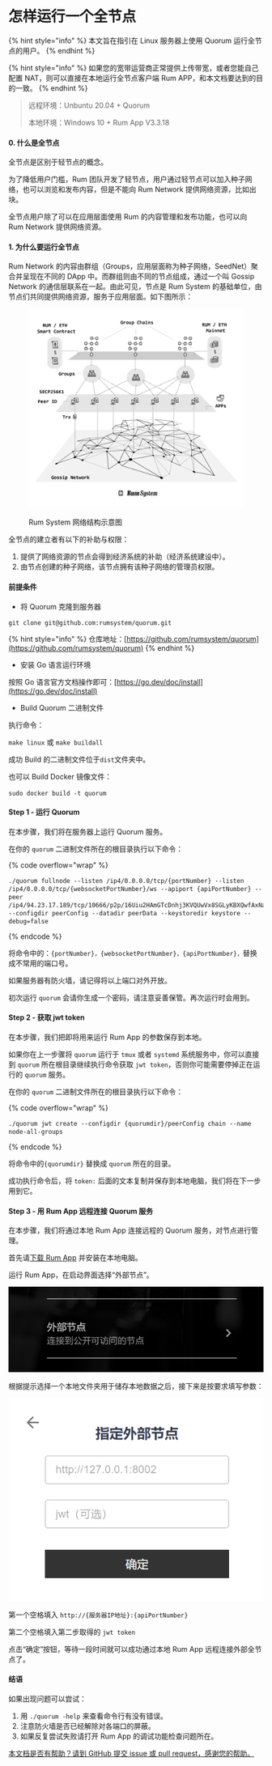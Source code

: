 # 怎样运行一个全节点

{% hint style="info" %}
本文旨在指引在 Linux 服务器上使用 Quorum 运行全节点的用户。&#x20;
{% endhint %}

{% hint style="info" %}
如果您的宽带运营商正常提供上传带宽，或者您能自己配置 NAT，则可以直接在本地运行全节点客户端 Rum APP，和本文档要达到的目的一致。
{% endhint %}



> 远程环境：Unbuntu 20.04 + Quorum
>
> 本地环境：Windows 10 + Rum App V3.3.18

#### 0. 什么是全节点

全节点是区别于轻节点的概念。

为了降低用户门槛，Rum 团队开发了轻节点，用户通过轻节点可以加入种子网络，也可以浏览和发布内容，但是不能向 Rum Network 提供网络资源，比如出块。

全节点用户除了可以在应用层面使用 Rum 的内容管理和发布功能，也可以向 Rum Network 提供网络资源。

#### 1. 为什么要运行全节点

Rum Network 的内容由群组（Groups，应用层面称为种子网络，SeedNet）聚合并呈现在不同的 DApp 中。而群组则由不同的节点组成，通过一个叫 Gossip Network 的通信层联系在一起。由此可见，节点是 Rum System 的基础单位，由节点们共同提供网络资源，服务于应用层面。如下图所示：

<figure><img src=".gitbook/assets/image (1).png" alt=""><figcaption><p>Rum System 网络结构示意图</p></figcaption></figure>

全节点的建立者有以下的补助与权限：

1. 提供了网络资源的节点会得到经济系统的补助（经济系统建设中）。
2. 由节点创建的种子网络，该节点拥有该种子网络的管理员权限。

#### 前提条件

* 将 Quorum 克隆到服务器

```
git clone git@github.com:rumsystem/quorum.git
```

{% hint style="info" %}
仓库地址：[https://github.com/rumsystem/quorum](https://github.com/rumsystem/quorum)
{% endhint %}

* 安装 Go 语言运行环境

按照 Go 语言官方文档操作即可：[https://go.dev/doc/install](https://go.dev/doc/install)

* Build Quorum 二进制文件

执行命令：

`make linux` 或 `make buildall`

成功 Build 的二进制文件位于`dist`文件夹中。

也可以 Build Docker 镜像文件：

&#x20;`sudo docker build -t quorum`

#### Step 1 - 运行 Quorum

在本步骤，我们将在服务器上运行 Quorum 服务。

在你的 `quorum` 二进制文件所在的根目录执行以下命令：

{% code overflow="wrap" %}
```shell
./quorum fullnode --listen /ip4/0.0.0.0/tcp/{portNumber} --listen /ip4/0.0.0.0/tcp/{websocketPortNumber}/ws --apiport {apiPortNumber} --peer /ip4/94.23.17.189/tcp/10666/p2p/16Uiu2HAmGTcDnhj3KVQUwVx8SGLyKBXQwfAxNayJdEwfsnUYKK4u --configdir peerConfig --datadir peerData --keystoredir keystore --debug=false
```
{% endcode %}

将命令中的：`{portNumber}，{websocketPortNumber}，{apiPortNumber}，`替换成不常用的端口号。

如果服务器有防火墙，请记得将以上端口对外开放。

初次运行 `quorum` 会请你生成一个密码，请注意妥善保管。再次运行时会用到。

#### Step 2 - 获取 jwt token

在本步骤，我们把即将用来运行 Rum App 的参数保存到本地。

如果你在上一步骤将 `quorum` 运行于 `tmux` 或者 `systemd` 系统服务中，你可以直接到 `quorum` 所在根目录继续执行命令获取 `jwt token`，否则你可能需要停掉正在运行的 `quorum` 服务。

在你的 `quorum` 二进制文件所在的根目录执行以下命令：

{% code overflow="wrap" %}
```shell
./quorum jwt create --configdir {quorumdir}/peerConfig chain --name node-all-groups
```
{% endcode %}

将命令中的`{quorumdir}` 替换成 `quorum` 所在的目录。

成功执行命令后，将 `token:` 后面的文本复制并保存到本地电脑，我们将在下一步用到它。

#### Step 3 - 用 Rum App 远程连接 Quorum 服务

在本步骤，我们将通过本地 Rum App 连接远程的 Quorum 服务，对节点进行管理。

首先请[下载 Rum App](ying-yong-xia-zai.md#rum-app) 并安装在本地电脑。

运行 Rum App，在启动界面选择“外部节点”。

![](<.gitbook/assets/Screenshot (49).png>)

&#x20;根据提示选择一个本地文件夹用于储存本地数据之后，接下来是按要求填写参数：

![](<.gitbook/assets/Screenshot (50).png>)

第一个空格填入 `http://{服务器IP地址}:{apiPortNumber}`

第二个空格填入第二步取得的 `jwt token`

点击“确定”按钮，等待一段时间就可以成功通过本地 Rum App 远程连接外部全节点了。

#### 结语

如果出现问题可以尝试：

1. 用 `./quorum -help` 来查看命令行有没有错误。
2. 注意防火墙是否已经解除对各端口的屏蔽。
3. 如果反复尝试失败请打开 Rum App 的调试功能检查问题所在。

[本文档是否有帮助？请到 GitHub 提交 issue 或 pull request，感谢您的帮助。](zen-yang-yun-hang-yi-ge-quan-jie-dian.md)

